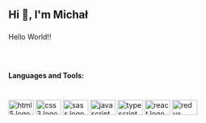 <h2 align="left">Hi 👋, I'm Michał</h2>

###

<p align="left">Hello World!!</p>

###

<br clear="both">

<h4 align="left">Languages and Tools:</h4>

###

<br clear="both">

<div align="left">
  <img src="https://cdn.jsdelivr.net/gh/devicons/devicon/icons/html5/html5-original.svg" height="30" width="50" alt="html5 logo"  />
  <img src="https://cdn.jsdelivr.net/gh/devicons/devicon/icons/css3/css3-original.svg" height="30" width="50" alt="css3 logo"  />
  <img src="https://cdn.jsdelivr.net/gh/devicons/devicon/icons/sass/sass-original.svg" height="30" width="50" alt="sass logo"  />
  <img src="https://cdn.jsdelivr.net/gh/devicons/devicon/icons/javascript/javascript-plain.svg" height="30" width="50" alt="javascript logo"  />
  <img src="https://cdn.jsdelivr.net/gh/devicons/devicon/icons/typescript/typescript-original.svg" height="30" width="50" alt="typescript logo"  />
  <img src="https://cdn.jsdelivr.net/gh/devicons/devicon/icons/react/react-original-wordmark.svg" height="30" width="50" alt="react logo"  />
  <img src="https://cdn.jsdelivr.net/gh/devicons/devicon/icons/redux/redux-original.svg" height="30" width="50" alt="redux logo"  />
</div>

###
